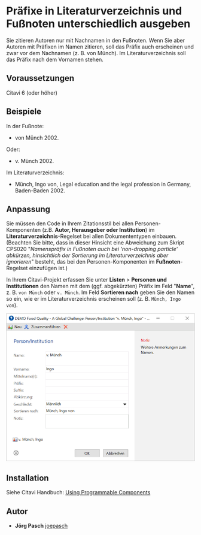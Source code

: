 # Präfixe in Literaturverzeichnis und Fußnoten unterschiedlich ausgeben

Sie zitieren Autoren nur mit Nachnamen in den Fußnoten. Wenn Sie aber Autoren mit Präfixen im Namen zitieren, soll das Präfix auch erscheinen und zwar vor dem Nachnamen (z. B. von Münch). Im Literaturverzeichnis soll das Präfix nach dem Vornamen stehen. 

## Voraussetzungen
Citavi 6 (oder höher)

## Beispiele
In der Fußnote:
- von Münch 2002.

Oder:
- v. Münch 2002.

Im Literaturverzeichnis: 
- Münch, Ingo von, Legal education and the legal profession in Germany, Baden-Baden 2002.

## Anpassung
Sie müssen den Code in Ihrem Zitationsstil bei allen Personen-Komponenten (z.B. **Autor, Herausgeber oder Institution**) im **Literaturverzeichnis**-Regelset bei allen Dokumententypen einbauen. (Beachten Sie bitte, dass in dieser Hinsicht eine Abweichung zum Skript CPS020 "_Namenspräfix in Fußnoten auch bei 'non-dropping particle' abkürzen, hinsichtlich der Sortierung im Literaturverzeichnis aber ignorieren_" besteht, das bei den Personen-Komponenten im **Fußnoten**-Regelset einzufügen ist.)

In Ihrem Citavi-Projekt erfassen Sie unter **Listen** > **Personen und Institutionen** den Namen mit dem (ggf. abgekürzten) Präfix im Feld "**Name**", z. B. `von Münch` oder `v. Münch`. Im Feld **Sortieren nach** geben Sie den Namen so ein, wie er im Literaturverzeichnis erscheinen soll (z. B. `Münch, Ingo von`).

<img src="https://github.com/Citavi/C6-Citation-Style-Scripts/blob/master/Components/CPS%20Person/CPS015%20Output%20name%20prefixes%20differently%20in%20the%20footnotes%20and%20in%20the%20bibliography/Namenspr%C3%A4fix%20%2B%20Sortieren%20nach%20-%20v.%20M%C3%BCnch.png" width="600">

## Installation
Siehe Citavi Handbuch: [Using Programmable Components](https://www.citavi.com/programmable_components)

## Autor

* **Jörg Pasch** [joepasch](https://github.com/joepasch)
